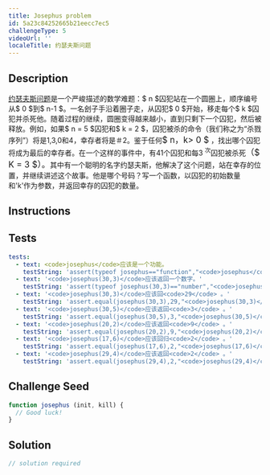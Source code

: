 ```yaml
---
title: Josephus problem
id: 5a23c84252665b21eecc7ec5
challengeType: 5
videoUrl: ''
localeTitle: 约瑟夫斯问题
---
```


## Description
<section id="description"> <a href="https://en.wikipedia.org/wiki/Josephus problem">约瑟夫斯问题</a>是一个严峻描述的数学难题：$ n $囚犯站在一个圆圈上，顺序编号从$ 0 $到$ n-1 $。一名刽子手沿着圈子走，从囚犯$ 0 $开始，移走每个$ k $囚犯并杀死他。随着过程的继续，圆圈变得越来越小，直到只剩下一个囚犯，然后被释放。例如，如果$ n = 5 $囚犯和$ k = 2 $，囚犯被杀的命令（我们称之为“杀戮序列”）将是1,3,0和4，幸存者将是＃2。鉴于任何<big>$ n，k&gt; 0 $</big> ，找出哪个囚犯将成为最后的幸存者。在一个这样的事件中，有41个囚犯和每3 <sup>次</sup>囚犯被杀死<big>（$ K = 3 $）。</big>其中有一个聪明的名字约瑟夫斯，他解决了这个问题，站在幸存的位置，并继续讲述这个故事。他是哪个号码？写一个函数，以囚犯的初始数量和&#39;k&#39;作为参数，并返回幸存的囚犯的数量。 </section>

## Instructions
<section id="instructions">
</section>

## Tests
<section id='tests'>

```yml
tests:
  - text: <code>josephus</code>应该是一个功能。
    testString: 'assert(typeof josephus=="function","<code>josephus</code> should be a function.");'
  - text: '<code>josephus(30,3)</code>应该返回一个数字。'
    testString: 'assert(typeof josephus(30,3)=="number","<code>josephus(30,3)</code> should return a number.");'
  - text: '<code>josephus(30,3)</code>应该回<code>29</code> 。'
    testString: 'assert.equal(josephus(30,3),29,"<code>josephus(30,3)</code> should return <code>29</code>.");'
  - text: '<code>josephus(30,5)</code>应该返回<code>3</code> 。'
    testString: 'assert.equal(josephus(30,5),3,"<code>josephus(30,5)</code> should return <code>3</code>.");'
  - text: '<code>josephus(20,2)</code>应该返回<code>9</code> 。'
    testString: 'assert.equal(josephus(20,2),9,"<code>josephus(20,2)</code> should return <code>9</code>.");'
  - text: '<code>josephus(17,6)</code>应该回归<code>2</code> 。'
    testString: 'assert.equal(josephus(17,6),2,"<code>josephus(17,6)</code> should return <code>2</code>.");'
  - text: '<code>josephus(29,4)</code>应该返回<code>2</code> 。'
    testString: 'assert.equal(josephus(29,4),2,"<code>josephus(29,4)</code> should return <code>2</code>.");'

```

</section>

## Challenge Seed
<section id='challengeSeed'>

<div id='js-seed'>

```js
function josephus (init, kill) {
  // Good luck!
}

```

</div>



</section>

## Solution
<section id='solution'>

```js
// solution required
```
</section>
